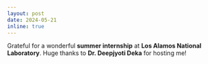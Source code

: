 ```yaml
---
layout: post
date: 2024-05-21
inline: true
---
```


Grateful for a wonderful **summer internship** at **Los Alamos National Laboratory**. Huge thanks to **Dr. Deepjyoti Deka** for hosting me!
